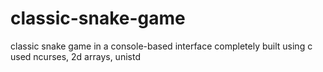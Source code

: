 # classic-snake-game
classic snake game in a console-based interface
completely built using c
used ncurses, 2d arrays, unistd

